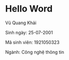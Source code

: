 <!DOCTYPE html>
<html lang="en">
<head>
    <meta charset="UTF-8">
    <meta http-equiv="X-UA-Compatible" content="IE=edge">
    <meta name="viewport" content="width=device-width, initial-scale=1.0">
    <title>Document</title>
</head>
<body>
    <h1>Hello Word</h1>
    <p>Vũ Quang Khải</p>
    <p>Sinh ngày: 25-07-2001</p>
    <p> Mã sinh viên: 1921050323</p>
    <p>Ngành: Công nghệ thông tin</p>
</body>
</html>
